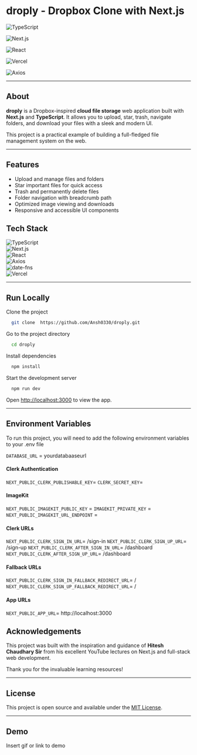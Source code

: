 
# droply - Dropbox Clone with Next.js

![TypeScript](https://img.shields.io/badge/TypeScript-3178C6?style=for-the-badge&logo=typescript&logoColor=white)

![Next.js](https://img.shields.io/badge/Next.js-black?style=for-the-badge&logo=next.js&logoColor=white)

![React](https://img.shields.io/badge/React-61DAFB?style=for-the-badge&logo=react&logoColor=black)

![Vercel](https://img.shields.io/badge/Vercel-000000?style=for-the-badge&logo=vercel&logoColor=white)

![Axios](https://img.shields.io/badge/Axios-5A29E4?style=for-the-badge&logo=axios&logoColor=white)

---
## About

**droply** is a Dropbox-inspired **cloud file storage** web application built with **Next.js** and **TypeScript**. It allows you to upload, star, trash, navigate folders, and download your files with a sleek and modern UI.

This project is a practical example of building a full-fledged file management system on the web.

---


## Features

- Upload and manage files and folders
- Star important files for quick access
- Trash and permanently delete files
- Folder navigation with breadcrumb path
- Optimized image viewing and downloads
- Responsive and accessible UI components


## Tech Stack

![TypeScript](https://img.shields.io/badge/TypeScript-3178C6?style=flat-square&logo=typescript&logoColor=white)  
![Next.js](https://img.shields.io/badge/Next.js-black?style=flat-square&logo=next.js&logoColor=white)  
![React](https://img.shields.io/badge/React-61DAFB?style=flat-square&logo=react&logoColor=black)  
![Axios](https://img.shields.io/badge/Axios-5A29E4?style=flat-square&logo=axios&logoColor=white)  
![date-fns](https://img.shields.io/badge/date-fns-2F9CF9?style=flat-square)  
![Vercel](https://img.shields.io/badge/Vercel-000000?style=flat-square&logo=vercel&logoColor=white)

---


## Run Locally

Clone the project

```bash
  git clone  https://github.com/Ansh0330/droply.git
```

Go to the project directory

```bash
  cd droply
```

Install dependencies

```bash
  npm install
```

Start the development server

```bash
  npm run dev
```

Open [http://localhost:3000](http://localhost:3000) to view the app.

---
## Environment Variables

To run this project, you will need to add the following environment variables to your .env file

`DATABASE_URL` = yourdatabaaseurl

#### Clerk Authentication
`NEXT_PUBLIC_CLERK_PUBLISHABLE_KEY`= 
`CLERK_SECRET_KEY`=

#### ImageKit
`NEXT_PUBLIC_IMAGEKIT_PUBLIC_KEY` =
`IMAGEKIT_PRIVATE_KEY` = 
`NEXT_PUBLIC_IMAGEKIT_URL_ENDPOINT` =


#### Clerk URLs
`NEXT_PUBLIC_CLERK_SIGN_IN_URL`= /sign-in
`NEXT_PUBLIC_CLERK_SIGN_UP_URL`= /sign-up
`NEXT_PUBLIC_CLERK_AFTER_SIGN_IN_URL`= /dashboard
`NEXT_PUBLIC_CLERK_AFTER_SIGN_UP_URL`= /dashboard

#### Fallback URLs
`NEXT_PUBLIC_CLERK_SIGN_IN_FALLBACK_REDIRECT_URL`= /
`NEXT_PUBLIC_CLERK_SIGN_UP_FALLBACK_REDIRECT_URL`= /

#### App URLs
`NEXT_PUBLIC_APP_URL`= http://localhost:3000





## Acknowledgements

This project was built with the inspiration and guidance of **Hitesh Chaudhary Sir** from his excellent YouTube lectures on Next.js and full-stack web development.

Thank you for the invaluable learning resources!

---


## License

This project is open source and available under the [MIT License](LICENSE).

---


## Demo

Insert gif or link to demo

